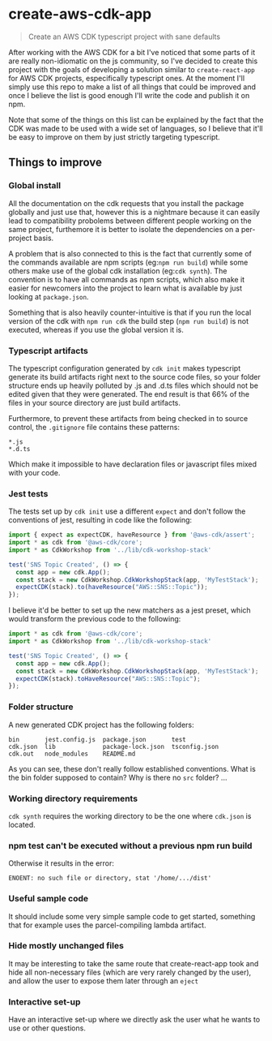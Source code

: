 # create-aws-cdk-app
> Create an AWS CDK typescript project with sane defaults

After working with the AWS CDK for a bit I've noticed that some parts of it are really non-idiomatic on the js community, so I've decided to create this project with the goals of developing a solution similar to `create-react-app` for AWS CDK projects, especifically typescript ones. At the moment I'll simply use this repo to make a list of all things that could be improved and once I believe the list is good enough I'll write the code and publish it on npm.

Note that some of the things on this list can be explained by the fact that the CDK was made to be used with a wide set of languages, so I believe that it'll be easy to improve on them by just strictly targeting typescript.

## Things to improve
### Global install
All the documentation on the cdk requests that you install the package globally and just use that, however this is a nightmare because it can easily lead to compatibility probolems between different people working on the same project, furthemore it is better to isolate the dependencies on a per-project basis.

A problem that is also connected to this is the fact that currently some of the commands available are npm scripts (eg:`npm run build`) while some others make use of the global cdk installation (eg:`cdk synth`). The convention is to have all commands as npm scripts, which also make it easier for newcomers into the project to learn what is available by just looking at `package.json`.

Something that is also heavily counter-intuitive is that if you run the local version of the cdk with `npm run cdk` the build step (`npm run build`) is not executed, whereas if you use the global version it is.

### Typescript artifacts
The typescript configuration generated by `cdk init` makes typescript generate its build artifacts right next to the source code files, so your folder structure ends up heavily polluted by .js and .d.ts files which should not be edited given that they were generated. The end result is that 66% of the files in your source directory are just build artifacts.

Furthermore, to prevent these artifacts from being checked in to source control, the `.gitignore` file contains these patterns:
```
*.js
*.d.ts
```
Which make it impossible to have declaration files or javascript files mixed with your code.

### Jest tests
The tests set up by `cdk init` use a different `expect` and don't follow the conventions of jest, resulting in code like the following:
```typescript
import { expect as expectCDK, haveResource } from '@aws-cdk/assert';
import * as cdk from '@aws-cdk/core';
import * as CdkWorkshop from '../lib/cdk-workshop-stack'

test('SNS Topic Created', () => {
  const app = new cdk.App();
  const stack = new CdkWorkshop.CdkWorkshopStack(app, 'MyTestStack');
  expectCDK(stack).to(haveResource("AWS::SNS::Topic"));
});
```

I believe it'd be better to set up the new matchers as a jest preset, which would transform the previous code to the following:
```typescript
import * as cdk from '@aws-cdk/core';
import * as CdkWorkshop from '../lib/cdk-workshop-stack'

test('SNS Topic Created', () => {
  const app = new cdk.App();
  const stack = new CdkWorkshop.CdkWorkshopStack(app, 'MyTestStack');
  expectCDK(stack).toHaveResource("AWS::SNS::Topic");
});
```

### Folder structure
A new generated CDK project has the following folders:
```
bin       jest.config.js  package.json       test
cdk.json  lib             package-lock.json  tsconfig.json
cdk.out   node_modules    README.md
```

As you can see, these don't really follow established conventions. What is the bin folder supposed to contain? Why is there no `src` folder? ...

### Working directory requirements
`cdk synth` requires the working directory to be the one where `cdk.json` is located.

### npm test can't be executed without a previous npm run build
Otherwise it results in the error:
```
ENOENT: no such file or directory, stat '/home/.../dist'
```

### Useful sample code
It should include some very simple sample code to get started, something that for example uses the parcel-compiling lambda artifact.

### Hide mostly unchanged files
It may be interesting to take the same route that create-react-app took and hide all non-necessary files (which are very rarely changed by the user), and allow the user to expose them later through an `eject`

### Interactive set-up
Have an interactive set-up where we directly ask the user what he wants to use or other questions.
